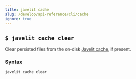 ```yaml
---
title: javelit cache
slug: /develop/api-reference/cli/cache
ignore: true
---
```


## `$ javelit cache clear`

Clear persisted files from the on-disk [Javelit cache](/develop/api-reference/caching-and-state), if present.

### Syntax

```
javelit cache clear
```
